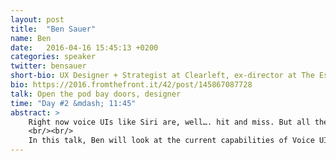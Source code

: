```yaml
---
layout: post
title:  "Ben Sauer"
name: Ben
date:   2016-04-16 15:45:13 +0200
categories: speaker
twitter: bensauer
short-bio: UX Designer + Strategist at Clearleft, ex-director at The Escape Committee. Provocateur.
bio: https://2016.fromthefront.it/42/post/145867087728
talk: Open the pod bay doors, designer
time: "Day #2 &mdash; 11:45"
abstract: >
    Right now voice UIs like Siri are, well…. hit and miss. But all the big players are heavily investing in voice UI, let’s suppose it will be much smarter, soon. What does that mean for us designers? Will screen UI even be required? Should we be changing our workflow now?
    <br/><br/>
    In this talk, Ben will look at the current capabilities of Voice UIs, how the APIs are connecting to apps, what’s next, and how this might change our design process and products.
---
```


